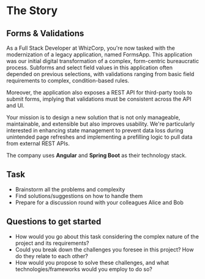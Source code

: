 # The Story

## Forms & Validations

As a Full Stack Developer at WhizCorp, you're now tasked with the modernization of a legacy application, named FormsApp. 
This application was our initial digital transformation of a complex, form-centric bureaucratic process. 
Subforms and select field values in this application often depended on previous selections, with validations ranging from 
basic field requirements to complex, condition-based rules.

Moreover, the application also exposes a REST API for third-party tools to submit forms, implying that validations must be consistent across the API and UI.

Your mission is to design a new solution that is not only manageable, maintainable, and extensible but also improves usability. 
We're particularly interested in enhancing state management to prevent data loss during unintended page refreshes and 
implementing a prefilling logic to pull data from external REST APIs.

The company uses **Angular** and **Spring Boot** as their technology stack.

## Task

* Brainstorm all the problems and complexity
* Find solutions/suggestions on how to handle them
* Prepare for a discussion round with your colleagues Alice and Bob


## Questions to get started

* How would you go about this task considering the complex nature of the project and its requirements?
* Could you break down the challenges you foresee in this project? How do they relate to each other?
* How would you propose to solve these challenges, and what technologies/frameworks would you employ to do so?
